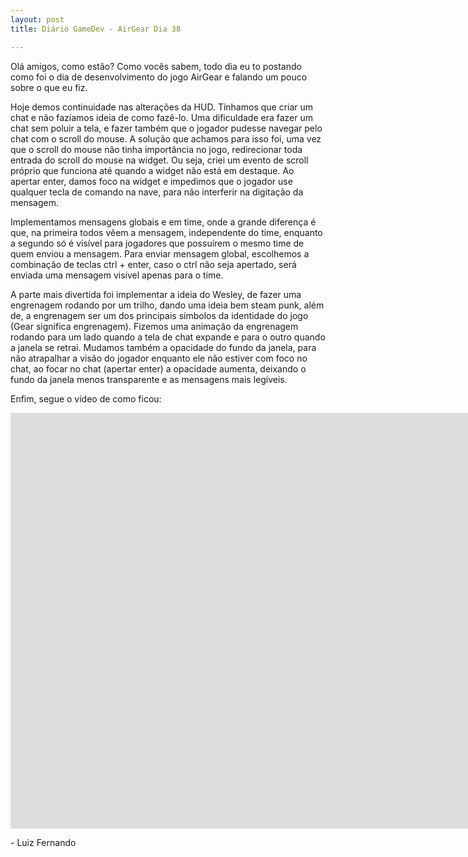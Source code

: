 ```yaml
---
layout: post
title: Diário GameDev - AirGear Dia 38

---
```


Olá amigos, como estão? Como vocês sabem, todo dia eu to postando como foi o dia de desenvolvimento do jogo AirGear e falando um pouco sobre o que eu fiz.

Hoje demos continuidade nas alterações da HUD. Tínhamos que criar um chat e não fazíamos ideia de como fazê-lo. Uma dificuldade era fazer um chat sem poluir a tela, e fazer também que o jogador pudesse navegar pelo chat com o scroll do mouse. A solução que achamos para isso foi, uma vez que o scroll do mouse não tinha importância no jogo, redirecionar toda entrada do scroll do mouse na widget. Ou seja, criei um evento de scroll próprio que funciona até quando a widget não está em destaque. Ao apertar enter, damos foco na widget e impedimos que o jogador use qualquer tecla de comando na nave, para não interferir na digitação da mensagem.

Implementamos mensagens globais e em time, onde a grande diferença é que, na primeira todos vêem a mensagem, independente do time, enquanto a segundo só é visível para jogadores que possuírem o mesmo time de quem enviou a mensagem. Para enviar mensagem global, escolhemos a combinação de teclas ctrl + enter, caso o ctrl não seja apertado, será enviada uma mensagem visível apenas para o time.

A parte mais divertida foi implementar a ideia do Wesley, de fazer uma engrenagem rodando por um trilho, dando uma ideia bem steam punk, além de, a engrenagem ser um dos principais símbolos da identidade do jogo (Gear significa engrenagem). Fizemos uma animação da engrenagem rodando para um lado quando a tela de chat expande e para o outro quando a janela se retrai. Mudamos também a opacidade do fundo da janela, para não atrapalhar a visão do jogador enquanto ele não estiver com foco no chat, ao focar no chat (apertar enter) a opacidade aumenta, deixando o fundo da janela menos transparente e as mensagens mais legíveis.  

Enfim, segue o vídeo de como ficou:

<div class="videoWrapper">
  <iframe width="1653" height="665" src="https://www.youtube.com/embed/hvb85jU8q-s" frameborder="0" allow="autoplay; encrypted-media" allowfullscreen></iframe>
</div>

<p class= "message"> - Luiz Fernando </p>